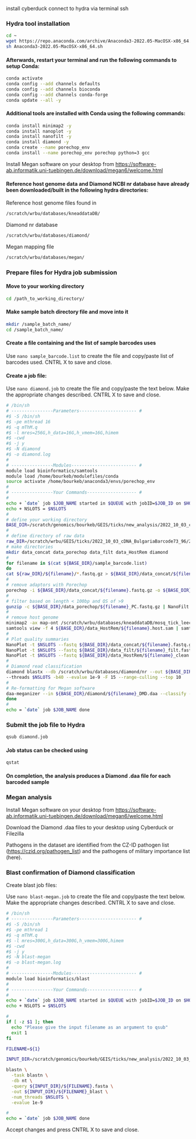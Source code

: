install cyberduck
connect to hydra via terminal ssh

### Hydra tool installation

```bash 
cd ~
wget https://repo.anaconda.com/archive/Anaconda3-2022.05-MacOSX-x86_64.sh
sh Anaconda3-2022.05-MacOSX-x86_64.sh
```
#### Afterwards, restart your terminal and run the following commands to setup Conda:
```bash
conda activate
conda config --add channels defaults
conda config --add channels bioconda
conda config --add channels conda-forge
conda update --all -y
```

#### Additional tools are installed with Conda using the following commands:
```bash
conda install minimap2 -y
conda install nanoplot -y
conda install nanofilt -y
conda install diamond -y
conda create --name porechop_env
conda install --name porechop_env porechop python=3 gcc
```
Install Megan software on your desktop from https://software-ab.informatik.uni-tuebingen.de/download/megan6/welcome.html
#### Reference host genome data and Diamond NCBI nr database have already been downloaded/built in the following hydra directories:
Reference host genome files found in
```bash
/scratch/wrbu/databases/kneaddataDB/
```
Diamond nr database
```bash
/scratch/wrbu/databases/diamond/
```
Megan mapping file
```bash
/scratch/wrbu/databases/megan/
```
### Prepare files for Hydra job submission
#### Move to your working directory
```bash
cd /path_to_working_directory/
```
#### Make sample batch directory file and move into it
```bash
mkdir /sample_batch_name/
cd /sample_batch_name/
```
#### Create a file containing and the list of sample barcodes uses
Use ```nano sample_barcode.list``` to create the file and copy/paste list of barcodes used. CNTRL X to save and close.

#### Create a job file:
Use ```nano diamond.job``` to create the file and copy/paste the text below. Make the appropriate changes described. CNTRL X to save and close.
```bash 
# /bin/sh
# ----------------Parameters---------------------- #
#$ -S /bin/sh
#$ -pe mthread 16
#$ -q mThM.q
#$ -l mres=256G,h_data=16G,h_vmem=16G,himem
#$ -cwd
#$ -j y
#$ -N diamond
#$ -o diamond.log
#
# ----------------Modules------------------------- #
module load bioinformatics/samtools
module load /home/bourkeb/modulefiles/conda
source activate /home/bourkeb/anaconda3/envs/porechop_env
#
# ----------------Your Commands------------------- #
#
echo + `date` job $JOB_NAME started in $QUEUE with jobID=$JOB_ID on $HOSTNAME
echo + NSLOTS = $NSLOTS
#
# define your working directory
BASE_DIR=/scratch/genomics/bourkeb/GEIS/ticks/new_analysis/2022_10_03_cDNA_BulgariaBarcode73_96
# 
# define directory of raw data
raw_DIR=/scratch/wrbu/GEIS/ticks/2022_10_03_cDNA_BulgariaBarcode73_96/2022_10_03_cDNA_BulgariaBarcode73_96/20221004_1021_X5_FAT50844_523e9c3b/fastq_pass
# make directories
mkdir data_concat data_porechop data_filt data_HostRem diamond
#
for filename in $(cat ${BASE_DIR}/sample_barcode.list)
do
cat ${raw_DIR}/${filename}/*.fastq.gz > ${BASE_DIR}/data_concat/${filename}.fastq.gz
#
# remove adaptors with Porechop
porechop -i ${BASE_DIR}/data_concat/${filename}.fastq.gz -o ${BASE_DIR}/data_porechop/${filename}_PC.fastq.gz --format fastq.gz --threads $NSLOTS
#
# filter based on length < 100bp and QS of >9
gunzip -c ${BASE_DIR}/data_porechop/${filename}_PC.fastq.gz | NanoFilt -q 9 -l 100 | gzip > ${BASE_DIR}/data_filt/${filename}_filt.fastq.gz
#
# remove host genome
minimap2 -ax map-ont /scratch/wrbu/databases/kneaddataDB/mosq_tick_leech_host/mosq_tick_leech_host.fna.gz ${BASE_DIR}/data_filt/${filename}_filt.fastq.gz  -I 16G > ${BASE_DIR}/data_HostRem/${filename}.host.sam
samtools view -f 4 ${BASE_DIR}/data_HostRem/${filename}.host.sam | samtools fastq - | gzip -c - > ${BASE_DIR}/data_HostRem/${filename}_clean.fastq.gz
#
# Plot quality summaries
NanoPlot -t $NSLOTS --fastq ${BASE_DIR}/data_concat/${filename}.fastq.gz -o ${BASE_DIR}/data_concat/${filename}_plot 
NanoPlot -t $NSLOTS --fastq ${BASE_DIR}/data_filt/${filename}_filt.fastq.gz -o ${BASE_DIR}/data_filt/${filename}_plot 
NanoPlot -t $NSLOTS --fastq ${BASE_DIR}/data_HostRem/${filename}_clean.fastq.gz -o ${BASE_DIR}/data_HostRem/${filename}_plot 
#
# Diamond read classification
diamond blastx --db /scratch/wrbu/databases/diamond/nr --out ${BASE_DIR}/diamond/${filename}_DMD --outfmt 100 -q ${BASE_DIR}/data_HostRem/${filename}_clean.fastq.gz \
--threads $NSLOTS -b40 --evalue 1e-9 -F 15 --range-culling --top 10
#
# Re-formatting for Megan software
daa-meganizer --in ${BASE_DIR}/diamond/${filename}_DMD.daa --classify --mapDB /scratch/wrbu/databases/megan/megan-map-Feb2022.db --threads $NSLOTS
done
#
echo = `date` job $JOB_NAME done
```
### Submit the job file to Hydra
```bash 
qsub diamond.job
```
#### Job status can be checked using
```bash 
qstat
```
#### On completion, the analysis produces a Diamond .daa file for each barcoded sample 
### Megan analysis
Install Megan software on your desktop from https://software-ab.informatik.uni-tuebingen.de/download/megan6/welcome.html

Download the Diamond .daa files to your desktop using Cyberduck or Filezilla 

Pathogens in the dataset are identified from the CZ-ID pathogen list (https://czid.org/pathogen_list) and the pathogens of military importance list (here).


### Blast confirmation of Diamond classification
Create blast job files:

Use ```nano blast-megan.job``` to create the file and copy/paste the text below. Make the appropriate changes described. CNTRL X to save and close.

```bash 
# /bin/sh
# ----------------Parameters---------------------- #
#$ -S /bin/sh
#$ -pe mthread 1
#$ -q mThM.q
#$ -l mres=300G,h_data=300G,h_vmem=300G,himem
#$ -cwd
#$ -j y
#$ -N blast-megan
#$ -o blast-megan.log
#
# ----------------Modules------------------------- #
module load bioinformatics/blast
#
# ----------------Your Commands------------------- #
#
echo + `date` job $JOB_NAME started in $QUEUE with jobID=$JOB_ID on $HOSTNAME
echo + NSLOTS = $NSLOTS

#
if [ -z $1 ]; then
  echo "Please give the input filename as an argument to qsub"
  exit 1
fi

FILENAME=${1}

INPUT_DIR=/scratch/genomics/bourkeb/GEIS/ticks/new_analysis/2022_10_03_cDNA_BulgariaBarcode73_96/blast

blastn \
  -task blastn \
  -db nt \
  -query ${INPUT_DIR}/${FILENAME}.fasta \
  -out ${INPUT_DIR}/${FILENAME}_blast \
  -num_threads $NSLOTS \
  -evalue 1e-9

#
echo = `date` job $JOB_NAME done
```
Accept changes and press CNTRL X to save and close.

